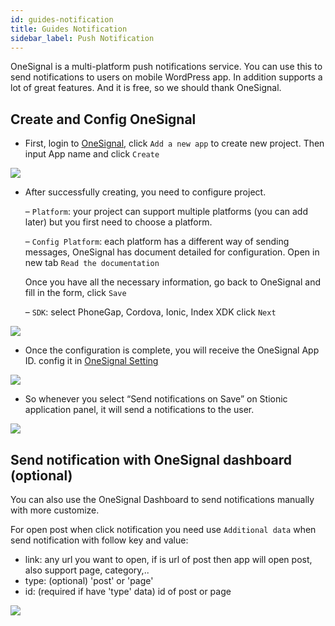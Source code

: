 ```yaml
---
id: guides-notification
title: Guides Notification
sidebar_label: Push Notification
---
```


OneSignal is a multi-platform push notifications service. You can use this to send notifications to users on mobile WordPress app. In addition supports a lot of great features. And it is free, so we should thank OneSignal.

## Create and Config OneSignal

* First, login to [OneSignal](https://onesignal.com/), click `Add a new app` to create new project. Then input App name and click `Create`

![](/halanews-document/docs/assets/guides-push-notification-create.png)

* After successfully creating, you need to configure project.

    – `Platform`: your project can support multiple platforms (you can add later) but you first need to choose a platform.

    – `Config Platform`: each platform has a different way of sending messages, OneSignal has document detailed for configuration. Open in new tab `Read the documentation`

    Once you have all the necessary information, go back to OneSignal and fill in the form, click `Save`

    – `SDK`: select PhoneGap, Cordova, Ionic, Index XDK click `Next`

![](/halanews-document/docs/assets/guides-push-notification-config.png)

* Once the configuration is complete, you will receive the OneSignal App ID. config it in [OneSignal Setting](guides-setting.md#onesignal-setting)

![](/halanews-document/docs/assets/guides-push-notification-done.png)

* So whenever you select “Send notifications on Save” on Stionic application panel, it will send a notifications to the user.

![](/halanews-document/docs/assets/guides-push-notification-send.png)

## Send notification with OneSignal dashboard (optional)

You can also use the OneSignal Dashboard to send notifications manually with more customize.

For open post when click notification you need use `Additional data` when send notification with follow key and value:

* link: any url you want to open, if is url of post then app will open post, also support page, category,.. 
* type: (optional) 'post' or 'page'
* id: (required if have 'type' data) id of post or page

![](/halanews-document/docs/assets/guides-push-notification-additional-data.png)